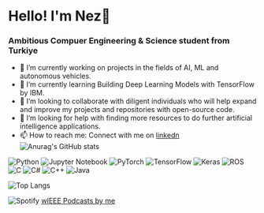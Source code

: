 # Hello! I'm Nez💖
### Ambitious Compuer Engineering & Science student from Turkiye

- 🔭 I’m currently working on projects in the fields of AI, ML and autonomous vehicles.
- 🌱 I’m currently learning Building Deep Learning Models with TensorFlow by IBM.
- 👯 I’m looking to collaborate with diligent individuals who will help expand and improve my projects and repositories with open-source code.
- 🤔 I’m looking for help with finding more resources to do further artificial intelligence applications.
- 📫 How to reach me: Connect with me on [linkedn](https://www.linkedin.com/in/nezahat-korkmaz/)
![Anurag's GitHub stats](https://github-readme-stats.vercel.app/api?username=nezahatkorkmaz&show_icons=true&theme=transparent)

![Python](https://img.shields.io/badge/python-3670A0?style=for-the-badge&logo=python&logoColor=ffdd54)
![Jupyter Notebook](https://img.shields.io/badge/jupyter-%23FA0F00.svg?style=for-the-badge&logo=jupyter&logoColor=white)
![PyTorch](https://img.shields.io/badge/PyTorch-%23EE4C2C.svg?style=for-the-badge&logo=PyTorch&logoColor=white)
![TensorFlow](https://img.shields.io/badge/TensorFlow-%23FF6F00.svg?style=for-the-badge&logo=TensorFlow&logoColor=white)
![Keras](https://img.shields.io/badge/Keras-%23D00000.svg?style=for-the-badge&logo=Keras&logoColor=white)
![ROS](https://img.shields.io/badge/ros-%230A0FF9.svg?style=for-the-badge&logo=ros&logoColor=white)
![C](https://img.shields.io/badge/c-%2300599C.svg?style=for-the-badge&logo=c&logoColor=white)
![C#](https://img.shields.io/badge/c%23-%23239120.svg?style=for-the-badge&logo=c-sharp&logoColor=white)
![C++](https://img.shields.io/badge/c++-%2300599C.svg?style=for-the-badge&logo=c%2B%2B&logoColor=white)
![Java](https://img.shields.io/badge/java-%23ED8B00.svg?style=for-the-badge&logo=openjdk&logoColor=white)

![Top Langs](https://github-readme-stats.vercel.app/api/top-langs/?username=nezahatkorkmaz&layout=compact)

![Spotify](https://img.shields.io/badge/Spotify-1ED760?style=for-the-badge&logo=spotify&logoColor=white) [wIEEE Podcasts by me](https://open.spotify.com/show/0t9Ko8F0ylb0Z3J8vV2zGp)

<!--
**nezahatkorkmaz/nezahatkorkmaz** is a ✨ _special_ ✨ repository because its `README.md` (this file) appears on your GitHub profile.

Here are some ideas to get you started:

- 🔭 I’m currently working on ...
- 🌱 I’m currently learning ...
- 👯 I’m looking to collaborate on ...
- 🤔 I’m looking for help with ...
- 💬 Ask me about ...
- 📫 How to reach me: ...
- 😄 Pronouns: ...
- ⚡ Fun fact: ...
-->
